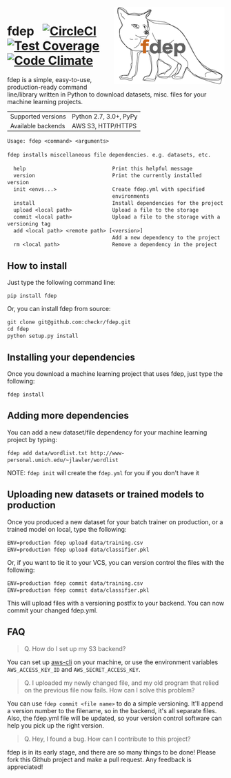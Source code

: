<img src="https://github.com/checkr/fdep/raw/master/misc/fdep.png" align="right" />

<h1>
  fdep
  &nbsp;
  <a href="https://circleci.com/gh/checkr/fdep/tree/master">
    <img src="https://circleci.com/gh/checkr/fdep/tree/master.svg?style=shield&circle-token=290f477815cb38bc3b464699362e6cae6880823f" alt="CircleCI">
  </a>
  <a href="https://codeclimate.com/repos/57f44216f08b620069002513/coverage">
    <img src="https://codeclimate.com/repos/57f44216f08b620069002513/badges/c7be057ea63371be9b4d/coverage.svg" alt="Test Coverage">
  </a>
  <a href="https://codeclimate.com/repos/57f44216f08b620069002513/feed">
    <img src="https://codeclimate.com/repos/57f44216f08b620069002513/badges/c7be057ea63371be9b4d/gpa.svg" alt="Code Climate">
  </a>
</h1>

fdep is a simple, easy-to-use, production-ready command line/library written in Python to download datasets, misc. files for your machine learning projects.

<table>
  <tr>
    <td>Supported versions</td>
    <td>Python 2.7, 3.0+, PyPy</td>
  </tr>
  <tr>
    <td>Available backends</td>
    <td>AWS S3, HTTP/HTTPS</td>
  </tr>
</table>

```
Usage: fdep <command> <arguments>

fdep installs miscellaneous file dependencies. e.g. datasets, etc.

  help                            Print this helpful message
  version                         Print the currently installed version
  init <envs...>                  Create fdep.yml with specified
                                  environments
  install                         Install dependencies for the project
  upload <local path>             Upload a file to the storage
  commit <local path>             Upload a file to the storage with a versioning tag
  add <local path> <remote path> [<version>]
                                  Add a new dependency to the project
  rm <local path>                 Remove a dependency in the project
```

## How to install

Just type the following command line:

```
pip install fdep
```

Or, you can install fdep from source:

```
git clone git@github.com:checkr/fdep.git
cd fdep
python setup.py install
```

## Installing your dependencies

Once you download a machine learning project that uses fdep, just type the following:

```
fdep install
```

## Adding more dependencies

You can add a new dataset/file dependency for your machine learning project by typing:

```
fdep add data/wordlist.txt http://www-personal.umich.edu/~jlawler/wordlist
```

NOTE: `fdep init` will create the `fdep.yml` for you if you don't have it


## Uploading new datasets or trained models to production

Once you produced a new dataset for your batch trainer on production, or a trained model on local, type the following:

```
ENV=production fdep upload data/training.csv
ENV=production fdep upload data/classifier.pkl
```

Or, if you want to tie it to your VCS, you can version control the files with the following:

```
ENV=production fdep commit data/training.csv
ENV=production fdep commit data/classifier.pkl
```

This will upload files with a versioning postfix to your backend. You can now commit your changed fdep.yml.


## FAQ

> Q. How do I set up my S3 backend?

You can set up [aws-cli](https://aws.amazon.com/cli/) on your machine, or use the environment variables `AWS_ACCESS_KEY_ID` and `AWS_SECRET_ACCESS_KEY`.

> Q. I uploaded my newly changed file, and my old program that relied on the previous file now fails. How can I solve this problem?

You can use `fdep commit <file name>` to do a simple versioning. It'll append a version number to the filename, so in the backend, it's all separate files. Also, the fdep.yml file will be updated, so your version control software can help you pick up the right version.

> Q. Hey, I found a bug. How can I contribute to this project?

fdep is in its early stage, and there are so many things to be done! Please fork this Github project and make a pull request. Any feedback is appreciated!
